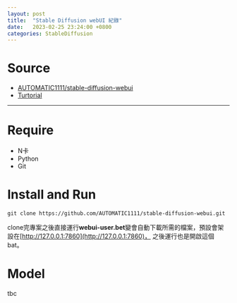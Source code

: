 ```yaml
---
layout: post
title:  "Stable Diffusion webUI 紀錄"
date:   2023-02-25 23:24:00 +0800
categories: StableDiffusion 
---
```


# Source
- [AUTOMATIC1111/stable-diffusion-webui](https://github.com/AUTOMATIC1111/stable-diffusion-webui)
- [Turtorial](https://www.coolaler.com/index/%E4%BD%BF%E7%94%A8%E8%87%AA%E5%B7%B1%E7%9A%84%E9%A1%AF%E5%8D%A1%E9%80%B2%E8%A1%8C-ai-%E7%B9%AA%E5%9C%96-stable-diffusion-webui-%E5%AE%89%E8%A3%9D%E6%95%99%E5%AD%B8/) 

---

# Require

- N卡
- Python
- Git

# Install and Run

```git clone https://github.com/AUTOMATIC1111/stable-diffusion-webui.git```

clone完專案之後直接運行**webui-user.bet**變會自動下載所需的檔案，預設會架設在[http://127.0.0.1:7860](http://127.0.0.1:7860)，
之後運行也是開啟這個bat。

# Model
tbc